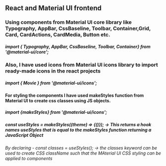 ## React and Material UI frontend 
### Using components from Material UI core library like Typography, AppBar, CssBaseline, Toolbar, Container,Grid, Card, CardActions, CardMedia, Button etc.
##### import { Typography, AppBar, CssBaseline, Toolbar, Container} from '@material-ui/core';

### Also, I have used icons from Material UI icons library to import ready-made icons in the react projects
##### import { Movie } from '@material-ui/icons';

#### For styling the components I have used makeStyles function from Material UI to create css classes using JS objects.
##### import {makeStyles} from '@material-ui/icons';

##### const useStyles = makeStyles((theme) => {()}); ->  This returns a hook names useStyles that is equal to the makeStyles function returning a JavaScript Object
###### By declaring - const classes = useStyles(); -> the classes keyword can be used to create CSS className such that the MAterial UI CSS styling can be applied to components
